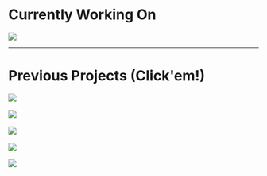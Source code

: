# Currently Working On  
<a href="https://github.com/SiHoonChris/Project_TradingPlatform">
  <img src="https://user-images.githubusercontent.com/109140000/277168420-018ad223-b11b-4411-9ed2-52b18534345e.png">
</a>

<hr>

# Previous Projects (Click'em!)
<a href="https://github.com/SiHoonChris/CodingPythonProject1_Financial_Report_Downloader">
 <img src="https://user-images.githubusercontent.com/109140000/208286079-c5e25b13-96c1-4f1b-8313-36fcdbe7bc5f.png">
</a>  
<br><br>
<a href="https://github.com/SiHoonChris/CodingPythonProject2_Technical_Indicators">
 <img src="https://user-images.githubusercontent.com/109140000/210166215-7b9d0c79-0e8e-42ff-94a5-13fc3ce81c4c.png">
</a>  
<br><br>
<a href="https://github.com/SiHoonChris/CodingJavaProject1_Blackjack">
 <img src="https://user-images.githubusercontent.com/109140000/206840642-b597c0ba-c885-4f71-988d-22963822342a.png">
</a>  
<br><br>
<a href="https://github.com/SiHoonChris/CodingJavaProject2_Minesweeper">
 <img src="https://user-images.githubusercontent.com/109140000/227390597-763e69d4-2afe-45aa-a1a2-6b86d0470e0b.gif">
</a>  
<br><br>
<a href="https://github.com/SiHoonChris/CodingJavaProject4_Portfolio_Builder">
 <img src="https://user-images.githubusercontent.com/109140000/217211758-3e4c8342-001e-4373-bd84-80fb857fefc7.gif">
</a>  
